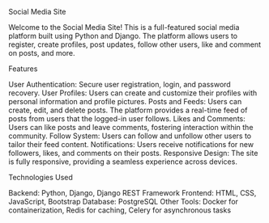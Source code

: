 Social Media Site

Welcome to the Social Media Site! This is a full-featured social media platform built using Python and Django. The platform allows users to register, create profiles, post updates, follow other users, like and comment on posts, and more.

Features

User Authentication: Secure user registration, login, and password recovery.
User Profiles: Users can create and customize their profiles with personal information and profile pictures.
Posts and Feeds: Users can create, edit, and delete posts. The platform provides a real-time feed of posts from users that the logged-in user follows.
Likes and Comments: Users can like posts and leave comments, fostering interaction within the community.
Follow System: Users can follow and unfollow other users to tailor their feed content.
Notifications: Users receive notifications for new followers, likes, and comments on their posts.
Responsive Design: The site is fully responsive, providing a seamless experience across devices.


Technologies Used

Backend: Python, Django, Django REST Framework
Frontend: HTML, CSS, JavaScript, Bootstrap
Database: PostgreSQL
Other Tools: Docker for containerization, Redis for caching, Celery for asynchronous tasks
